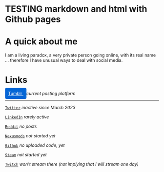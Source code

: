 # TESTING markdown and html with Github pages

# A quick about me

I am a living paradox, a very private person going online, with its real name ... therefore I have unusual ways to deal with social media.

# Links

<a href="https://jeremyvlegros.tumblr.com/" style="background-color:#0366d6;color:white;border-radius:5px;padding:10px"> Tumblr </a> *current posting platform*

---

[`Twitter`](https://twitter.com/jeremyvlegros) *inactive since March 2023*

[`LinkedIn`](https://fr.linkedin.com/in/jeremyvlegros?trk=people-guest_people_search-card)  *rarely active*

[`Reddit`](https://www.reddit.com/user/jeremyvlegros)  *no posts*

[`Nexusmods`](https://www.nexusmods.com/users/152566508) *not started yet*

[`Github`](https://github.com/jeremyvlegros) *no uploaded code, yet*

[`Steam`](https://steamcommunity.com/id/jeremyvlegros) *not started yet*

[`Twitch`](https://www.twitch.tv/jeremyvlegros) *won't stream there (not implying that I will stream one day)*
